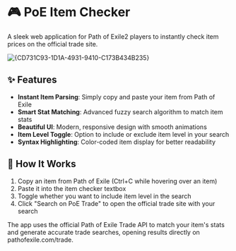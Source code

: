 # 🎮 PoE Item Checker

A sleek web application for Path of Exile2 players to instantly check item prices on the official trade site.

![{CD731C93-1D1A-4931-9410-C173B434B235}](https://github.com/user-attachments/assets/51b0176f-5ff2-44b2-947a-9c0ec7ac0b29)


## ✨ Features

- **Instant Item Parsing**: Simply copy and paste your item from Path of Exile
- **Smart Stat Matching**: Advanced fuzzy search algorithm to match item stats
- **Beautiful UI**: Modern, responsive design with smooth animations
- **Item Level Toggle**: Option to include or exclude item level in your search
- **Syntax Highlighting**: Color-coded item display for better readability

## 🚀 How It Works

1. Copy an item from Path of Exile (Ctrl+C while hovering over an item)
2. Paste it into the item checker textbox
3. Toggle whether you want to include item level in the search
4. Click "Search on PoE Trade" to open the official trade site with your search

The app uses the official Path of Exile Trade API to match your item's stats and generate accurate trade searches, opening results directly on pathofexile.com/trade.
